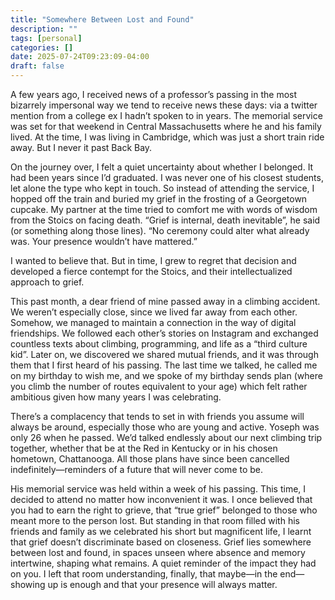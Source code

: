 ```yaml
---
title: "Somewhere Between Lost and Found"
description: ""
tags: [personal]
categories: []
date: 2025-07-24T09:23:09-04:00
draft: false
---
```


A few years ago, I received news of a professor’s passing in the most bizarrely impersonal way we tend to receive news these days: via a twitter mention from a college ex I hadn’t spoken to in years. The memorial service was set for that weekend in Central Massachusetts where he and his family lived. At the time, I was living in Cambridge, which was just a short train ride away. But I never it past Back Bay.

On the journey over, I felt a quiet uncertainty about whether I belonged. It had been years since I’d graduated. I was never one of his closest students, let alone the type who kept in touch. So instead of attending the service, I hopped off the train and buried my grief in the frosting of a Georgetown cupcake. My partner at the time tried to comfort me with words of wisdom from the Stoics on facing death. “Grief is internal, death inevitable”, he said (or something along those lines). “No ceremony could alter what already was. Your presence wouldn’t have mattered.”

I wanted to believe that. But in time, I grew to regret that decision and developed a fierce contempt for the Stoics, and their intellectualized approach to grief.

This past month, a dear friend of mine passed away in a climbing accident. We weren’t especially close, since we lived far away from each other. Somehow, we managed to maintain a connection in the way of digital friendships. We followed each other’s stories on Instagram and exchanged countless texts about climbing, programming, and life as a “third culture kid”. Later on, we discovered we shared mutual friends, and it was through them that I first heard of his passing. The last time we talked, he called me on my birthday to wish me, and we spoke of my birthday sends plan (where you climb the number of routes equivalent to your age) which felt rather ambitious given how many years I was celebrating.

There’s a complacency that tends to set in with friends you assume will always be around, especially those who are young and active. Yoseph was only 26 when he passed. We’d talked endlessly about our next climbing trip together, whether that be at the Red in Kentucky or in his chosen hometown, Chattanooga. All those plans have since been cancelled indefinitely—reminders of a future that will never come to be.

His memorial service was held within a week of his passing. This time, I decided to attend no matter how inconvenient it was. I once believed that you had to earn the right to grieve, that “true grief” belonged to those who meant more to the person lost. But standing in that room filled with his friends and family as we celebrated his short but magnificent life, I learnt that grief doesn’t discriminate based on closeness. Grief lies somewhere between lost and found, in spaces unseen where absence and memory intertwine, shaping what remains. A quiet reminder of the impact they had on you. I left that room understanding, finally, that maybe—in the end—showing up is enough and that your presence will always matter.
